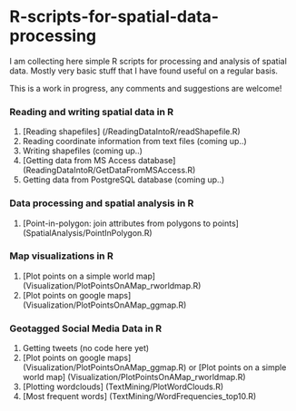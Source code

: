 # R-scripts-for-spatial-data-processing

I am collecting here simple R scripts for processing and analysis of spatial data.
Mostly very basic stuff that I have found useful on a regular basis.

This is a work in progress, any comments and suggestions are welcome!

### Reading and writing spatial data in R

1. [Reading shapefiles] (/ReadingDataIntoR/readShapefile.R)
2. Reading coordinate information from text files (coming up..)
3. Writing shapefiles (coming up..)
3. [Getting data from MS Access database] (ReadingDataIntoR/GetDataFromMSAccess.R)
4. Getting data from PostgreSQL database (coming up..)

### Data processing and spatial analysis in R

1. [Point-in-polygon: join attributes from polygons to points] (SpatialAnalysis/PointInPolygon.R)

### Map visualizations in R

1. [Plot points on a simple world map] (Visualization/PlotPointsOnAMap_rworldmap.R)
2. [Plot points on google maps] (Visualization/PlotPointsOnAMap_ggmap.R)



### Geotagged Social Media Data in R

1. Getting tweets (no code here yet)
2. [Plot points on google maps] (Visualization/PlotPointsOnAMap_ggmap.R) or [Plot points on a simple world map] (Visualization/PlotPointsOnAMap_rworldmap.R)
3. [Plotting wordclouds] (TextMining/PlotWordClouds.R)
4. [Most frequent words] (TextMining/WordFrequencies_top10.R)




